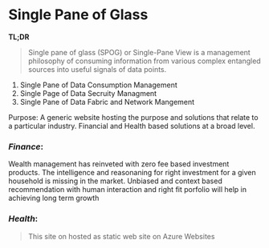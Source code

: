 # Single Pane of Glass


**TL;DR**
> Single pane of glass (SPOG) or Single-Pane View is a management philosophy of consuming information from various complex entangled sources into useful signals of data points.


1. Single Pane of Data Consumption Management
2. Single Page of Data Secruity Managment
3. Single Pane of Data Fabric and Network Mangement
	
Purpose:
A generic website hosting the purpose and solutions that relate to a particular industry. Financial and Health based solutions at a broad level.

### *Finance*:
Wealth management has reinveted with zero fee based investment products. The intelligence and reasonaning for right investment for a given household is missing in the market.
Unbiased and context based recommendation with human interaction and right fit porfolio will help in achieving long term growth 

### *Health*:


> This site on hosted as static web site on Azure Websites



